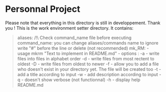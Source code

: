 # **Personnal Project**
Please note that everything in this directory is still in developpement. Thank you !
This is the work environment setter directory. It contains:
> aliases:
	/!\ Check command_name file before executing
> command_name:
	you can change aliases/commands name
	to ignore write "#" before the line or delete (not recommended)
> mk_RM:
	- usage mkrm "Text to implement in README.md"
	- options :
> -a - write files into files in alphabet order
> -d - write files from most rectent to oldest
> -D - write files from oldest to newer
> -f - allow you to add a file who doesn't exist in your directory yet. The file will be created too
> -t - add a title according to input
> -w - add description according to input
> -q - doesn't show verbose (not functionnal)
> -h - display help
> README.md
